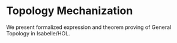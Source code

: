 # Topology Mechanization
We present formalized expression and theorem proving of General Topology in Isabelle/HOL.
